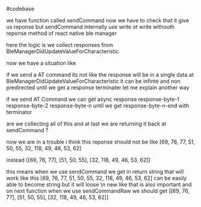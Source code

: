 #codebase 

we have function called sendCommand
now we have to check that it give us reponse but
sendCommand internally use write ot write withouth reponse method of react native ble manager

here the logic is we collect responses from 
BleManagerDidUpdateValueForCharacteristic

now we have a situation like

if we send a AT command its not like 
the response will be in a single data at 
BleManagerDidUpdateValueForCharacteristic
it can be infinte and non predirected until we get a response terminater 
let me explain another way

if we send AT Command we can get async response
response-byte-1
response-byte-2
response-byte-n 
until we get response-byte-n-end with terminator 

are we collecting all of this and at last we are returning it back at sendCommand ?


now we are in a trouble i think this reponse should not be like
[69, 76, 77, 51, 50, 55, 32, 118, 49, 46, 53, 62]

instead
[[69, 76, 77], [51, 50, 55], [32, 118, 49, 46, 53, 62]]

this means when we use sendCommand we get in return string that will work like this 
[69, 76, 77, 51, 50, 55, 32, 118, 49, 46, 53, 62]
can be easily able to become string but it will loose \n new like that is also important 
and on next function
when we use 
sendCommandRaw
we should get
[[69, 76, 77], [51, 50, 55], [32, 118, 49, 46, 53, 62]]